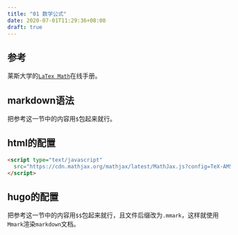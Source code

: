 ```yaml
---
title: "01 数学公式"
date: 2020-07-01T11:29:36+08:00
draft: true
---
```


## 参考

莱斯大学的[`LaTex Math`](https://www.caam.rice.edu/~heinken/latex/symbols.pdf)在线手册。

## markdown语法

把参考这一节中的内容用`$`包起来就行。

## html的配置

```html
<script type="text/javascript"
  src="https://cdn.mathjax.org/mathjax/latest/MathJax.js?config=TeX-AMS-MML_HTMLorMML">
</script>
```

## hugo的配置

把参考这一节中的内容用`$$`包起来就行，且文件后缀改为`.mmark`，这样就使用`Mmark`渲染`markdown`文档。
